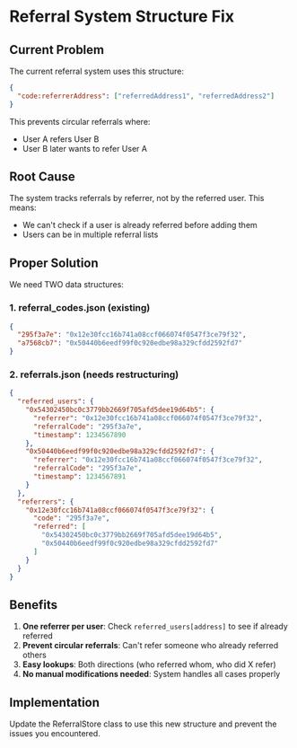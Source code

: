 # Referral System Structure Fix

## Current Problem

The current referral system uses this structure:
```json
{
  "code:referrerAddress": ["referredAddress1", "referredAddress2"]
}
```

This prevents circular referrals where:
- User A refers User B
- User B later wants to refer User A

## Root Cause

The system tracks referrals by referrer, not by the referred user. This means:
- We can't check if a user is already referred before adding them
- Users can be in multiple referral lists

## Proper Solution

We need TWO data structures:

### 1. referral_codes.json (existing)
```json
{
  "295f3a7e": "0x12e30fcc16b741a08ccf066074f0547f3ce79f32",
  "a7568cb7": "0x50440b6eedf99f0c920edbe98a329cfdd2592fd7"
}
```

### 2. referrals.json (needs restructuring)
```json
{
  "referred_users": {
    "0x54302450bc0c3779bb2669f705afd5dee19d64b5": {
      "referrer": "0x12e30fcc16b741a08ccf066074f0547f3ce79f32",
      "referralCode": "295f3a7e",
      "timestamp": 1234567890
    },
    "0x50440b6eedf99f0c920edbe98a329cfdd2592fd7": {
      "referrer": "0x12e30fcc16b741a08ccf066074f0547f3ce79f32",
      "referralCode": "295f3a7e",
      "timestamp": 1234567891
    }
  },
  "referrers": {
    "0x12e30fcc16b741a08ccf066074f0547f3ce79f32": {
      "code": "295f3a7e",
      "referred": [
        "0x54302450bc0c3779bb2669f705afd5dee19d64b5",
        "0x50440b6eedf99f0c920edbe98a329cfdd2592fd7"
      ]
    }
  }
}
```

## Benefits

1. **One referrer per user**: Check `referred_users[address]` to see if already referred
2. **Prevent circular referrals**: Can't refer someone who already referred others
3. **Easy lookups**: Both directions (who referred whom, who did X refer)
4. **No manual modifications needed**: System handles all cases properly

## Implementation

Update the ReferralStore class to use this new structure and prevent the issues you encountered.